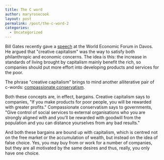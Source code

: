 ```yaml
---
title: The C word
author: maryrosecook
layout: post
permalink: /post/the-c-word-2
categories:
  - Uncategorized
---
```

Bill Gates recently gave a [speech][1] at the World Economic Forum in Davos. He argued that "creative capitalism" was the way to satisfy both philanthropic and economic concerns. The idea is this: the increase in standards of living brought by capitalism mainly benefit the rich, so companies should put more effort into developing products and services for the poor.

The phrase "creative capitalism" brings to mind another alliterative pair of c-words: [compassionate conservatism][2].

Both these concepts are, in effect, bargains. Creative capitalism says to companies, "If you make products for poor people, you will be rewarded with greater profits." Compassionate conservatism says to governments, "Give control of social services to external organisations who you are strongly aligned with and you'll be rewarded with goodwill from the population and you can distance yourselves from any bad results."

And both these bargains are bound up with capitalism, which is centred not on the free market or the accumulation of wealth, but instead on the idea of false choice. Yes, you may buy from or work for a number of companies, but they are all motivated by the same desires and thus, really, you only have one choice.

 [1]: http://www.youtube.com/watch?v=rZs4Qnb0j4A
 [2]: http://en.wikipedia.org/wiki/Compassionate_conservatism